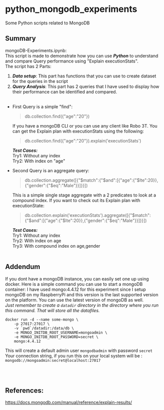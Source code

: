 # python_mongodb_experiments
Some Python scripts related to MongoDB

Summary
--------

mongoDB-Experiments.ipynb:<br>
This script is made to demonstrate how you can use ***Python*** to understand and compare Query performance using "Explain executionStats".<br>
The script has 2 Parts:<br>
1) ***Data setup***: This part has functions that you can use to create dataset for the queries in the script<br>
2) ***Query Analysis***: This part has 2 queries that I have used to display how their performance can be identified and compared.<br><br>
  - First Query is a simple "find":<br>
    > <P>db.collection.find({"age":"20"})</P>
    If you have a mongoDB CLI or you can use any client like Robo 3T. You can get the Explain plan with executionStats using the following:<br>
    > <P>db.collection.find({"age":"20"}).explain('executionStats')</P>
      ***Test Cases:*** <br>
      Try1: Without any index<br>
      Try2: With index on "age" <br>
      
  - Second Query is an aggregate query:<br>
    > <P>db.collection.aggregate([{"$match":{"$and":[{"age":{"$lte":20}},{"gender":{"$eq":"Male"}}]}}])</P>
    This is a simple single stage aggregate with a 2 predicates to look at a compound index. If you want to check out its Explain plan with executionState:<br>
    > <P>db.collection.explain('executionStats').aggregate([{"$match":{"$and":[{"age":{"$lte":20}},{"gender":{"$eq":"Male"}}]}}])</P>
      ***Test Cases:***<br>
      Try1: Without any index<br>
      Try2: With index on age<br>
      Try3: With compound index on age,gender
<br><br>


Addendum
---------
If you dont have a mongoDB instance, you can easily set one up using docker. Here is a simple command you can use to start a mongoDB container:
I have used mongo:4.4.12 for this experiment since I setup mongoDB on my RaspberryPi and this version is the last supported version on the platform. You can use the latest version of mongoDB as well.<br>
*Just remember to create a ```datadir``` directory in the directory where you run this command. That will store all the datafiles.*
```
docker run -d --name some-mongo \
    -p 27017:27017 \
    -v `pwd`/datadir:/data/db \
    -e MONGO_INITDB_ROOT_USERNAME=mongoadmin \
    -e MONGO_INITDB_ROOT_PASSWORD=secret \
    mongo:4.4.12
```
This will create a default admin user ```mongodbadmin``` with password ```secret``` <br>
Your connection string, if you run this on your local system will be : ```mongodb://mongoadmin:secret@localhost:27017```

<br><br>

References:
---------
https://docs.mongodb.com/manual/reference/explain-results/
